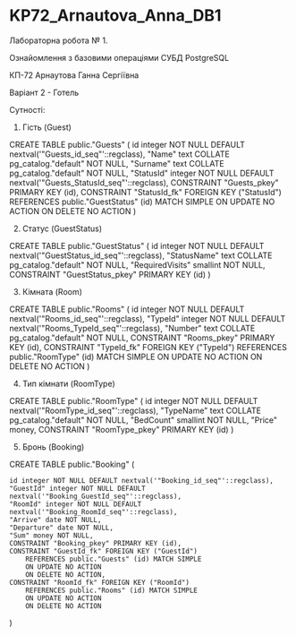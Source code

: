 # KP72_Arnautova_Anna_DB1
Лабораторна робота № 1.

Ознайомлення з базовими операціями СУБД PostgreSQL

КП-72 Арнаутова Ганна Сергіївна

Варіант 2 - Готель

Сутності:

1. Гість (Guest)

CREATE TABLE public."Guests"
(
    id integer NOT NULL DEFAULT nextval('"Guests_id_seq"'::regclass),
    "Name" text COLLATE pg_catalog."default" NOT NULL,
    "Surname" text COLLATE pg_catalog."default" NOT NULL,
    "StatusId" integer NOT NULL DEFAULT nextval('"Guests_StatusId_seq"'::regclass),
    CONSTRAINT "Guests_pkey" PRIMARY KEY (id),
    CONSTRAINT "StatusId_fk" FOREIGN KEY ("StatusId")
        REFERENCES public."GuestStatus" (id) MATCH SIMPLE
        ON UPDATE NO ACTION
        ON DELETE NO ACTION
)

2. Статус (GuestStatus)

CREATE TABLE public."GuestStatus"
(
    id integer NOT NULL DEFAULT nextval('"GuestStatus_id_seq"'::regclass),
    "StatusName" text COLLATE pg_catalog."default" NOT NULL,
    "RequiredVisits" smallint NOT NULL,
    CONSTRAINT "GuestStatus_pkey" PRIMARY KEY (id)
)

3. Кімната (Room)

CREATE TABLE public."Rooms"
(
    id integer NOT NULL DEFAULT nextval('"Rooms_id_seq"'::regclass),
    "TypeId" integer NOT NULL DEFAULT nextval('"Rooms_TypeId_seq"'::regclass),
    "Number" text COLLATE pg_catalog."default" NOT NULL,
    CONSTRAINT "Rooms_pkey" PRIMARY KEY (id),
    CONSTRAINT "TypeId_fk" FOREIGN KEY ("TypeId")
        REFERENCES public."RoomType" (id) MATCH SIMPLE
        ON UPDATE NO ACTION
        ON DELETE NO ACTION
)

4. Тип кімнати (RoomType)

CREATE TABLE public."RoomType"
(
    id integer NOT NULL DEFAULT nextval('"RoomType_id_seq"'::regclass),
    "TypeName" text COLLATE pg_catalog."default" NOT NULL,
    "BedCount" smallint NOT NULL,
    "Price" money,
    CONSTRAINT "RoomType_pkey" PRIMARY KEY (id)
)

5. Бронь (Booking)

CREATE TABLE public."Booking"
(

    id integer NOT NULL DEFAULT nextval('"Booking_id_seq"'::regclass),
    "GuestId" integer NOT NULL DEFAULT nextval('"Booking_GuestId_seq"'::regclass),
    "RoomId" integer NOT NULL DEFAULT nextval('"Booking_RoomId_seq"'::regclass),
    "Arrive" date NOT NULL,
    "Departure" date NOT NULL,
    "Sum" money NOT NULL,
    CONSTRAINT "Booking_pkey" PRIMARY KEY (id),
    CONSTRAINT "GuestId_fk" FOREIGN KEY ("GuestId")
        REFERENCES public."Guests" (id) MATCH SIMPLE
        ON UPDATE NO ACTION
        ON DELETE NO ACTION,
    CONSTRAINT "RoomId_fk" FOREIGN KEY ("RoomId")
        REFERENCES public."Rooms" (id) MATCH SIMPLE
        ON UPDATE NO ACTION
        ON DELETE NO ACTION
)
